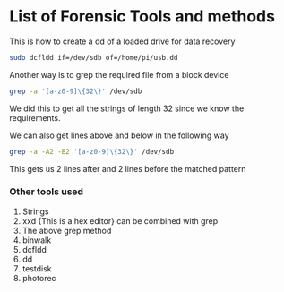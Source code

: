 # List of Forensic Tools and methods 

This is how to create a dd of a loaded drive for data recovery

```bash
sudo dcfldd if=/dev/sdb of=/home/pi/usb.dd
```

Another way is to grep the required file from a block device 

```bash
grep -a '[a-z0-9]\{32\}' /dev/sdb
```

We did this to get all the strings of length 32 since we know the requirements. 

We can also get lines above and below in the following way 

```bash
grep -a -A2 -B2 '[a-z0-9]\{32\}' /dev/sdb
```

This gets us 2 lines after and 2 lines before the matched pattern



### Other tools used

1. Strings 
2. xxd  {This is a hex editor} can be combined with grep
3. The above grep method
4. binwalk
5. dcfldd
6. dd
7. testdisk
8. photorec







